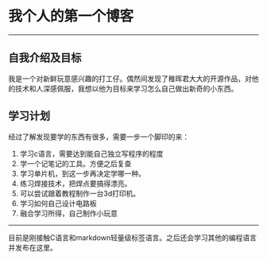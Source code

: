 # 我个人的第一个博客
***
## 自我介绍及目标
我是一个对新鲜玩意感兴趣的打工仔。偶然间发现了稚晖君大大的开源作品，对他的技术和人深感佩服，我想以他为目标来学习怎么自己做出新奇的小东西。
## 学习计划
经过了解发现要学的东西有很多，需要一步一个脚印的来：
1. 学习c语言，需要达到能自己独立写程序的程度
2. 学一个记笔记的工具。方便之后复查
3. 学习单片机，到这一步再决定学哪一种。
4. 练习焊接技术，把焊点要搞得漂亮。
5. 可以尝试跟着教程制作一台3d打印机。
6. 学习如何自己设计电路板
7. 融合学习所得，自己制作小玩意

***
目前是刚接触C语言和markdown轻量级标签语言。之后还会学习其他的编程语言并发布在这里。
